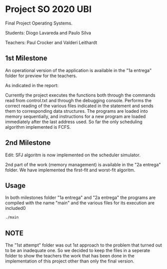 # Project SO 2020 UBI

Final Project Operating Systems.

Students: Diogo Lavareda and Paulo Silva

Teachers: Paul Crocker and Valderi Leithardt

## 1st Milestone
An operational version of the application is available in the "1a entrega" folder for preview for the teachers.

As indicated in the report:

Currently the project executes the functions both through the commands read from control.txt and through the debugging console. Performs the correct reading of the various files indicated in the statement and sends them to corresponding data structures. The programs are loaded into memory sequentially, and instructions for a new program are loaded immediately after the last address used. So far the only scheduling algorithm implemented is FCFS.

## 2nd Milestone
Edit: SFJ algoritm is now implemented on the scheduler simulator.

2nd part of the work (memory management) is available in the "2a entrega" folder. We have implemented the first-fit and worst-fit algoritm.

## Usage
In both milestones folder "1a entrega" and "2a entrega" the programs are compiled with the name "main" and the various files for its execution are included0
```bash
./main
```
## NOTE
The "1st attempt" folder was out 1st approach to the problem that turned out to be an inadequate one. So we decided to keep the files in a seperate folder to show the teachers the work that has been done in the implementation of this project other than only the final version.
